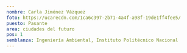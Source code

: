 ```yaml
---
nombre: Carla Jiménez Vázquez
foto: https://ucarecdn.com/1ca6c397-2b71-4a4f-a98f-19de1ff4fee5/
puesto: Pasante
area: ciudades del futuro
pos: 1
semblanza: Ingeniería Ambiental, Instituto Politécnico Nacional
---
```

